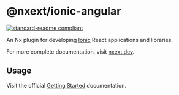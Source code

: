 # @nxext/ionic-angular

[![standard-readme compliant](https://img.shields.io/badge/standard--readme-OK-green.svg?style=flat-square)](https://github.com/RichardLitt/standard-readme)

An Nx plugin for developing [Ionic](https://ionicframework.com/docs) React applications and libraries.

For more complete documentation, visit [nxext.dev](https://nxext.dev/docs/ionic-angular/overview.html).

## Usage

Visit the official [Getting Started](https://nxext.dev/docs/ionic-angular/getting-started.html) documentation.
